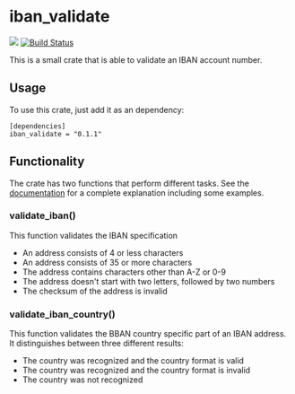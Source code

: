 # iban_validate
[![](http://meritbadge.herokuapp.com/iban_validate)](https://crates.io/crates/iban_validate)
[![Build Status](https://travis-ci.org/ThomasdenH/iban_validate.svg?branch=master)](https://travis-ci.org/ThomasdenH/iban_validate)

This is a small crate that is able to validate an IBAN account number.

## Usage
To use this crate, just add it as an dependency:
    
    [dependencies]
    iban_validate = "0.1.1"

## Functionality
The crate has two functions that perform different tasks. See the [documentation](https://docs.rs/iban_validate/) for a
complete explanation including some examples.

### validate_iban()
This function validates the IBAN specification
- An address consists of 4 or less characters
- An address consists of 35 or more characters
- The address contains characters other than A-Z or 0-9
- The address doesn't start with two letters, followed by two numbers
- The checksum of the address is invalid

### validate_iban_country()
This function validates the BBAN country specific part of an IBAN address. It distinguishes between three different 
results:
- The country was recognized and the country format is valid
- The country was recognized and the country format is invalid
- The country was not recognized

